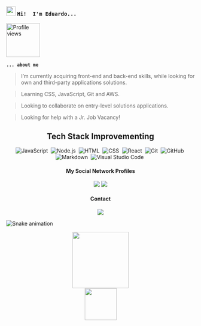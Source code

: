 <h3 align="left">

<img src="https://raw.githubusercontent.com/kaueMarques/kaueMarques/master/hi.gif" width="25px"> **``` Hi!  I'm Eduardo... ```** </h3>
 
<p align="left"> <img src="https://komarev.com/ghpvc/?username=EduhRodrigues&color=blue" width="90px" alt="Profile views" /> </p>

**``` ... about me ```**

>I’m currently acquiring front-end and back-end skills, while looking for own and third-party applications solutions.<br>

>Learning CSS, JavaScript, Git and AWS.<br>

>Looking to collaborate on entry-level solutions applications.<br>

>Looking for help with a Jr. Job Vacancy!<br>

 <div align="center">

## Tech Stack Improvementing

![JavaScript](https://img.shields.io/badge/-JavaScript-05122A?style=flat&logo=javascript)&nbsp;
![Node.js](https://img.shields.io/badge/-Node.js-05122A?style=flat&logo=node.js)&nbsp;
![HTML](https://img.shields.io/badge/-HTML-05122A?style=flat&logo=HTML5)&nbsp;
![CSS](https://img.shields.io/badge/-CSS-05122A?style=flat&logo=CSS3&logoColor=1572B6)&nbsp;
![React](https://img.shields.io/badge/-React-05122A?style=flat&logo=react)&nbsp;
![Git](https://img.shields.io/badge/-Git-05122A?style=flat&logo=git)&nbsp;
![GitHub](https://img.shields.io/badge/-GitHub-05122A?style=flat&logo=github)&nbsp;
![Markdown](https://img.shields.io/badge/-Markdown-05122A?style=flat&logo=markdown)&nbsp;
![Visual Studio Code](https://img.shields.io/badge/-Visual%20Studio%20Code-05122A?style=flat&logo=visual-studio-code&logoColor=007ACC)&nbsp;
  </div>
  
   <div align="center"> 
  
  #### My Social Network Profiles
  
   <a href="https://www.linkedin.com/in/eduardo-rodrigues-2b9462229" target="_blank"><img src="https://img.shields.io/badge/-LinkedIn-%230077B5?style=for-the-badge&logo=linkedin&logoColor=white" target="_blank"></a> 
   <a href="https://instagram.com/jeduh_rodrigues" target="_blank"><img src="https://img.shields.io/badge/-Instagram-%23E4405F?style=for-the-badge&logo=instagram&logoColor=white" target="_blank"></a>
  </div>
  
   <div align="center"> 
  
  #### Contact 
 <a href = "mailto:eduardorodrigues23@gmail.com"><img src="https://img.shields.io/badge/-Gmail-%23333?style=for-the-badge&logo=gmail&logoColor=white" target="_blank"></a>
 
 </div>
  
   ![Snake animation](https://github.com/EduhRodrigues/EduhRodrigues/blob/output/github-contribution-grid-snake.svg)

<div align="center">
  <a href="https://github.com/EduhRodrigues">
  <img height="150em" src="https://github-readme-stats.vercel.app/api?username=EduhRodrigues&show_icons=true&theme=algolia&include_all_commits=true&count_private=true"/><br>
  <img height="85em" src="https://github-readme-stats.vercel.app/api/top-langs/?username=EduhRodrigues&layout=compact&langs_count=7&theme=algolia"/>
</div>
  
